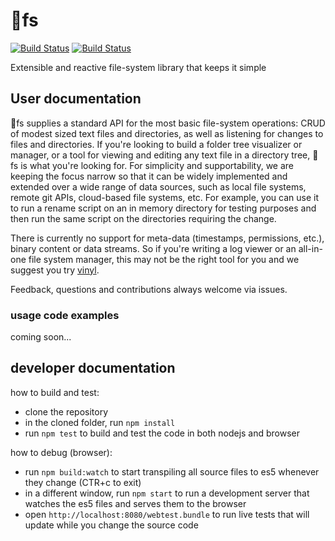 # :kiss:fs
[![Build Status](https://travis-ci.org/wix/kissfs.svg?branch=master)](https://travis-ci.org/wix/kissfs)
[![Build Status](https://ci.appveyor.com/api/projects/status/github/wix/kissfs?branch=master&svg=true)](https://ci.appveyor.com/project/qballer/kissfs/branch/master)

Extensible and reactive file-system library that keeps it simple

## User documentation
:kiss:fs supplies a standard API for the most basic file-system operations: CRUD of modest sized text files and directories, as well as listening for changes to files and directories. If you're looking to build a folder tree visualizer or manager, or a tool for viewing and editing any text file in a directory tree, :kiss:fs is what you're looking for. For simplicity and supportability, we are keeping the focus narrow so that it can be widely implemented and extended over a wide range of data sources, such as local file systems, remote git APIs, cloud-based file systems, etc. For example, you can use it to run a rename script on an in memory directory for testing purposes and then run the same script on the directories requiring the change. 

There is currently no support for meta-data (timestamps, permissions, etc.), binary content or data streams. So if you're writing a log viewer or an all-in-one file system manager, this may not be the right tool for you and we suggest you try [vinyl](https://github.com/gulpjs/vinyl).

Feedback, questions and contributions always welcome via issues.


### usage code examples
coming soon...

## developer documentation
how to build and test:
 - clone the repository
 - in the cloned folder, run `npm install`
 - run `npm test` to build and test the code in both nodejs and browser

how to debug (browser):
 - run `npm build:watch` to start transpiling all source files to es5 whenever they change (CTR+c to exit)
 - in a different window, run `npm start` to run a development server that watches the es5 files and serves them to the browser
 - open `http://localhost:8080/webtest.bundle` to run live tests that will update while you change the source code

